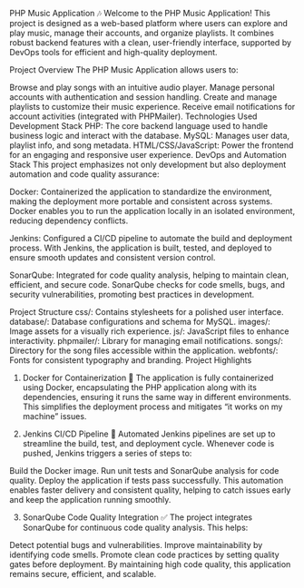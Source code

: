 PHP Music Application 🎶
Welcome to the PHP Music Application! This project is designed as a web-based platform where users can explore and play music, manage their accounts, and organize playlists. It combines robust backend features with a clean, user-friendly interface, supported by DevOps tools for efficient and high-quality deployment.

Project Overview
The PHP Music Application allows users to:

Browse and play songs with an intuitive audio player.
Manage personal accounts with authentication and session handling.
Create and manage playlists to customize their music experience.
Receive email notifications for account activities (integrated with PHPMailer).
Technologies Used
Development Stack
PHP: The core backend language used to handle business logic and interact with the database.
MySQL: Manages user data, playlist info, and song metadata.
HTML/CSS/JavaScript: Power the frontend for an engaging and responsive user experience.
DevOps and Automation Stack
This project emphasizes not only development but also deployment automation and code quality assurance:

Docker: Containerized the application to standardize the environment, making the deployment more portable and consistent across systems. Docker enables you to run the application locally in an isolated environment, reducing dependency conflicts.

Jenkins: Configured a CI/CD pipeline to automate the build and deployment process. With Jenkins, the application is built, tested, and deployed to ensure smooth updates and consistent version control.

SonarQube: Integrated for code quality analysis, helping to maintain clean, efficient, and secure code. SonarQube checks for code smells, bugs, and security vulnerabilities, promoting best practices in development.

Project Structure
css/: Contains stylesheets for a polished user interface.
database/: Database configurations and schema for MySQL.
images/: Image assets for a visually rich experience.
js/: JavaScript files to enhance interactivity.
phpmailer/: Library for managing email notifications.
songs/: Directory for the song files accessible within the application.
webfonts/: Fonts for consistent typography and branding.
Project Highlights
1. Docker for Containerization 🐳
The application is fully containerized using Docker, encapsulating the PHP application along with its dependencies, ensuring it runs the same way in different environments. This simplifies the deployment process and mitigates “it works on my machine” issues.

2. Jenkins CI/CD Pipeline 🔄
Automated Jenkins pipelines are set up to streamline the build, test, and deployment cycle. Whenever code is pushed, Jenkins triggers a series of steps to:

Build the Docker image.
Run unit tests and SonarQube analysis for code quality.
Deploy the application if tests pass successfully.
This automation enables faster delivery and consistent quality, helping to catch issues early and keep the application running smoothly.

3. SonarQube Code Quality Integration ✅
The project integrates SonarQube for continuous code quality analysis. This helps:

Detect potential bugs and vulnerabilities.
Improve maintainability by identifying code smells.
Promote clean code practices by setting quality gates before deployment.
By maintaining high code quality, this application remains secure, efficient, and scalable.
